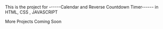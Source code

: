 This is the project for ------Calendar and Reverse Countdown Timer------ in HTML, CSS , JAVASCRIPT



More Projects Coming Soon
